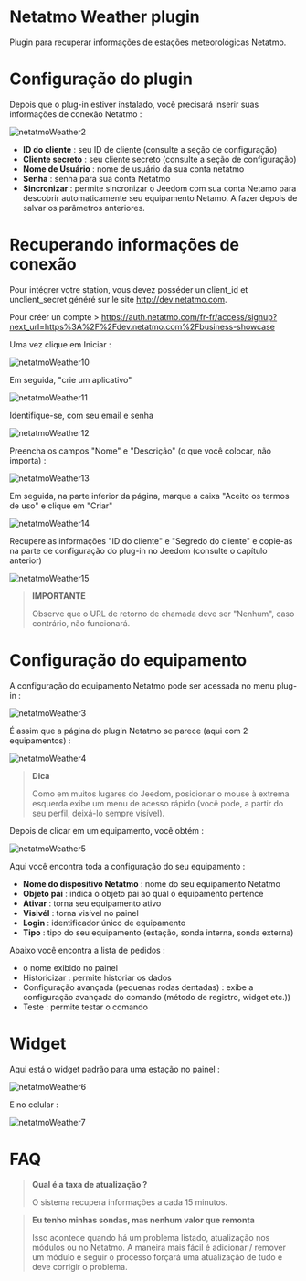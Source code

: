 # Netatmo Weather plugin

Plugin para recuperar informações de estações meteorológicas Netatmo.

# Configuração do plugin

Depois que o plug-in estiver instalado, você precisará inserir suas informações de conexão Netatmo :

![netatmoWeather2](../images/netatmoWeather2.png)

-   **ID do cliente** : seu ID de cliente (consulte a seção de configuração)
-   **Cliente secreto** : seu cliente secreto (consulte a seção de configuração)
-   **Nome de Usuário** : nome de usuário da sua conta netatmo
-   **Senha** : senha para sua conta Netatmo
-   **Sincronizar** : permite sincronizar o Jeedom com sua conta Netamo para descobrir automaticamente seu equipamento Netamo. A fazer depois de salvar os parâmetros anteriores.

# Recuperando informações de conexão

Pour intégrer votre station, vous devez posséder un client\_id et unclient\_secret généré sur le site <http://dev.netatmo.com>.

Pour créer un compte > https://auth.netatmo.com/fr-fr/access/signup?next_url=https%3A%2F%2Fdev.netatmo.com%2Fbusiness-showcase

Uma vez clique em Iniciar :

![netatmoWeather10](../images/netatmoWeather10.png)

Em seguida, "crie um aplicativo"

![netatmoWeather11](../images/netatmoWeather11.png)

Identifique-se, com seu email e senha

![netatmoWeather12](../images/netatmoWeather12.png)

Preencha os campos "Nome" e "Descrição" (o que você colocar, não importa) :

![netatmoWeather13](../images/netatmoWeather13.png)

Em seguida, na parte inferior da página, marque a caixa "Aceito os termos de uso" e clique em "Criar"

![netatmoWeather14](../images/netatmoWeather14.png)

Recupere as informações "ID do cliente" e "Segredo do cliente" e copie-as na parte de configuração do plug-in no Jeedom (consulte o capítulo anterior)

![netatmoWeather15](../images/netatmoWeather15.png)

> **IMPORTANTE**
>
> Observe que o URL de retorno de chamada deve ser "Nenhum", caso contrário, não funcionará.

# Configuração do equipamento

A configuração do equipamento Netatmo pode ser acessada no menu plug-in :

![netatmoWeather3](../images/netatmoWeather3.png)

É assim que a página do plugin Netatmo se parece (aqui com 2 equipamentos) :

![netatmoWeather4](../images/netatmoWeather4.png)

> **Dica**
>
> Como em muitos lugares do Jeedom, posicionar o mouse à extrema esquerda exibe um menu de acesso rápido (você pode, a partir do seu perfil, deixá-lo sempre visível).

Depois de clicar em um equipamento, você obtém :

![netatmoWeather5](../images/netatmoWeather5.png)

Aqui você encontra toda a configuração do seu equipamento :

-   **Nome do dispositivo Netatmo** : nome do seu equipamento Netatmo
-   **Objeto pai** : indica o objeto pai ao qual o equipamento pertence
-   **Ativar** : torna seu equipamento ativo
-   **Visivél** : torna visível no painel
-   **Login** : identificador único de equipamento
-   **Tipo** : tipo do seu equipamento (estação, sonda interna, sonda externa)

Abaixo você encontra a lista de pedidos :

-   o nome exibido no painel
-   Historicizar : permite historiar os dados
-   Configuração avançada (pequenas rodas dentadas) : exibe a configuração avançada do comando (método de registro, widget etc.))
-   Teste : permite testar o comando

# Widget

Aqui está o widget padrão para uma estação no painel :

![netatmoWeather6](../images/netatmoWeather6.png)

E no celular :

![netatmoWeather7](../images/netatmoWeather7.png)

# FAQ

>**Qual é a taxa de atualização ?**
>
>O sistema recupera informações a cada 15 minutos.

>**Eu tenho minhas sondas, mas nenhum valor que remonta**
>
>Isso acontece quando há um problema listado, atualização nos módulos ou no Netatmo. A maneira mais fácil é adicionar / remover um módulo e seguir o processo forçará uma atualização de tudo e deve corrigir o problema.
